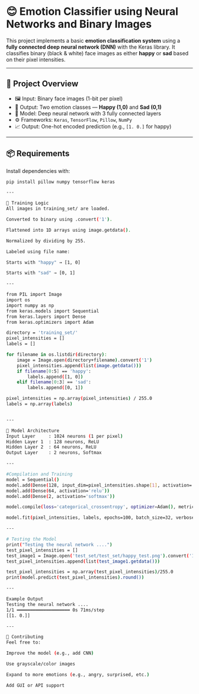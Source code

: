 # 😊 Emotion Classifier using Neural Networks and Binary Images

This project implements a basic **emotion classification system** using a **fully connected deep neural network (DNN)** with the Keras library. It classifies binary (black & white) face images as either **happy** or **sad** based on their pixel intensities.

---

## 🧠 Project Overview

- 🖼️ Input: Binary face images (1-bit per pixel)
- 🎯 Output: Two emotion classes — **Happy (1,0)** and **Sad (0,1)**
- 🧮 Model: Deep neural network with 3 fully connected layers
- ⚙️ Frameworks: `Keras`, `TensorFlow`, `Pillow`, `NumPy`
- 📈 Output: One-hot encoded prediction (e.g., `[1. 0.]` for happy)


---

## 📦 Requirements

Install dependencies with:

```bash
pip install pillow numpy tensorflow keras

---

🧪 Training Logic
All images in training_set/ are loaded.

Converted to binary using .convert('1').

Flattened into 1D arrays using image.getdata().

Normalized by dividing by 255.

Labeled using file name:

Starts with "happy" → [1, 0]

Starts with "sad" → [0, 1]

---

from PIL import Image
import os
import numpy as np
from keras.models import Sequential
from keras.layers import Dense
from keras.optimizers import Adam

directory = 'training_set/'
pixel_intensities = []
labels = []

for filename in os.listdir(directory):
    image = Image.open(directory+filename).convert('1')
    pixel_intensities.append(list(image.getdata()))
    if filename[0:5] == 'happy':
        labels.append([1, 0])
    elif filename[0:3] == 'sad':
        labels.append([0, 1])

pixel_intensities = np.array(pixel_intensities) / 255.0
labels = np.array(labels)


---

🤖 Model Architecture
Input Layer     : 1024 neurons (1 per pixel)
Hidden Layer 1  : 128 neurons, ReLU
Hidden Layer 2  : 64 neurons, ReLU
Output Layer    : 2 neurons, Softmax

---

#Compilation and Training
model = Sequential()
model.add(Dense(128, input_dim=pixel_intensities.shape[1], activation='relu'))
model.add(Dense(64, activation='relu'))
model.add(Dense(2, activation='softmax'))

model.compile(loss='categorical_crossentropy', optimizer=Adam(), metrics=['accuracy'])

model.fit(pixel_intensities, labels, epochs=100, batch_size=32, verbose=2)

---

# Testing the Model
print("Testing the neural network ....")
test_pixel_intensities = []
test_image1 = Image.open('test_set/test_set/happy_test.png').convert('1')
test_pixel_intensities.append(list(test_image1.getdata()))

test_pixel_intensities = np.array(test_pixel_intensities)/255.0
print(model.predict(test_pixel_intensities).round())

---

Example Output
Testing the neural network ....
1/1 ━━━━━━━━━━━━━━━━━━━━ 0s 71ms/step
[[1. 0.]]

---

🙋 Contributing
Feel free to:

Improve the model (e.g., add CNN)

Use grayscale/color images

Expand to more emotions (e.g., angry, surprised, etc.)

Add GUI or API support





